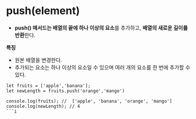 push(element)
===
- **push() 메서드는 배열의 끝에 하나 이상의 요소**를 추가하고, **배열의 새로운 길이를 반환**한다.

**특징**
- 원본 배열을 변경한다.
- 추가되는 요소는 하나 이상의 요소일 수 있으며 여러 개의 요소를 한 번에 추가할 수 있다.

```
let fruits = ['apple','banana'];
let newLength = fruits.push('orange','mango')

console.log(fruits); //  ['apple', 'banana', 'orange', 'mango']
console.log(newLength); // 4
```i